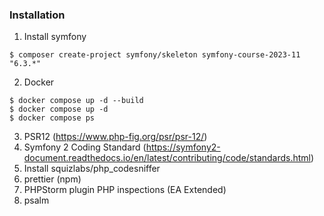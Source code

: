 ### Installation 


1. Install symfony
```
$ composer create-project symfony/skeleton symfony-course-2023-11 "6.3.*"
```

2. Docker
```
$ docker compose up -d --build
$ docker compose up -d
$ docker compose ps
```

3. PSR12 (https://www.php-fig.org/psr/psr-12/)
4. Symfony 2 Coding Standard (https://symfony2-document.readthedocs.io/en/latest/contributing/code/standards.html)
5. Install squizlabs/php_codesniffer
6. prettier (npm)
7. PHPStorm plugin PHP inspections (EA Extended)
8. psalm

